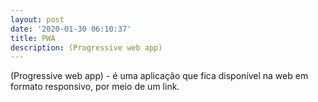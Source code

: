 ```yaml
---
layout: post
date: '2020-01-30 06:10:37'
title: PWA
description: (Progressive web app)
---
```

(Progressive web app) - é uma aplicação que fica disponível na web em formato responsivo, por meio de um link.
